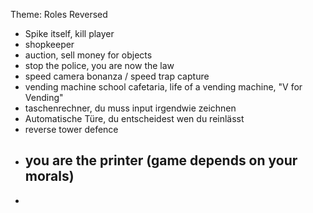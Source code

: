 Theme: Roles Reversed

- Spike itself, kill player
- shopkeeper
- auction, sell money for objects
- stop the police, you are now the law
- speed camera bonanza / speed trap capture
- vending machine school cafetaria, life of a vending machine, "V for Vending"
- taschenrechner, du muss input irgendwie zeichnen
- Automatische Türe, du entscheidest wen du reinlässt
- reverse tower defence
- ## you are the printer (game depends on your morals)
- 